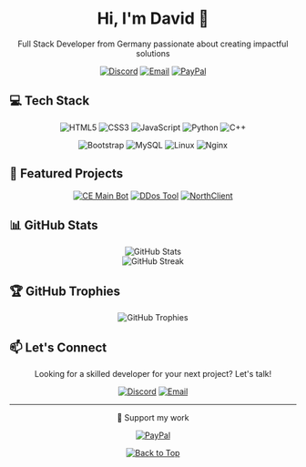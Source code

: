 # <div align="center">Hi, I'm David 👋</div>

<div align="center">
  <p>Full Stack Developer from Germany passionate about creating impactful solutions</p>
  
  [![Discord](https://img.shields.io/badge/Discord-%237289DA.svg?style=for-the-badge&logo=discord&logoColor=white)](https://discord.com/users/859094822391513088)
  [![Email](https://img.shields.io/badge/Email-D14836?style=for-the-badge&logo=gmail&logoColor=white)](mailto:david@north-mail.eu)
  [![PayPal](https://img.shields.io/badge/PayPal-00457C?style=for-the-badge&logo=paypal&logoColor=white)](https://paypal.me/gamerdave08)
</div>

## 💻 Tech Stack

<div align="center">
  
  ![HTML5](https://img.shields.io/badge/html5-%23E34F26.svg?style=for-the-badge&logo=html5&logoColor=white)
  ![CSS3](https://img.shields.io/badge/css3-%231572B6.svg?style=for-the-badge&logo=css3&logoColor=white)
  ![JavaScript](https://img.shields.io/badge/javascript-%23323330.svg?style=for-the-badge&logo=javascript&logoColor=%23F7DF1E)
  ![Python](https://img.shields.io/badge/python-3670A0?style=for-the-badge&logo=python&logoColor=ffdd54)
  ![C++](https://img.shields.io/badge/c++-%2300599C.svg?style=for-the-badge&logo=c%2B%2B&logoColor=white)
  
  ![Bootstrap](https://img.shields.io/badge/bootstrap-%238511FA.svg?style=for-the-badge&logo=bootstrap&logoColor=white)
  ![MySQL](https://img.shields.io/badge/mysql-%2300f.svg?style=for-the-badge&logo=mysql&logoColor=white)
  ![Linux](https://img.shields.io/badge/Linux-FCC624?style=for-the-badge&logo=linux&logoColor=black)
  ![Nginx](https://img.shields.io/badge/nginx-%23009639.svg?style=for-the-badge&logo=nginx&logoColor=white)
</div>

## 🚀 Featured Projects

<div align="center">
  
  [![CE Main Bot](https://img.shields.io/badge/CE%20Main%20Bot-Discord%20Bot-7289DA?style=for-the-badge&logo=discord&logoColor=white)](#)
  [![DDos Tool](https://img.shields.io/badge/DDos%20Tool-Network%20Testing-black?style=for-the-badge&logo=github&logoColor=white)](https://github.com/davidpr0811/ddos-tool)
  [![NorthClient](https://img.shields.io/badge/NorthClient-Management%20Panel-blue?style=for-the-badge&logo=github&logoColor=white)](https://github.com/NexelionSystems/NorthClient)
</div>

## 📊 GitHub Stats

<div align="center">
  <img src="https://github-readme-stats.vercel.app/api?username=davidpr0811&show_icons=true&theme=tokyonight" alt="GitHub Stats" />
</div>

<div align="center">
  <img src="https://github-readme-streak-stats.herokuapp.com/?user=davidpr0811&theme=tokyonight" alt="GitHub Streak" />
</div>

## 🏆 GitHub Trophies

<div align="center">
  <img src="https://github-profile-trophy.vercel.app/?username=davidpr0811&theme=tokyonight&column=4&margin-w=15&margin-h=15" alt="GitHub Trophies" />
</div>

## 📫 Let's Connect

<div align="center">
  <p>Looking for a skilled developer for your next project? Let's talk!</p>
  
  [![Discord](https://img.shields.io/badge/Discord-Chat%20with%20me-7289DA?style=for-the-badge&logo=discord&logoColor=white)](https://discord.com/users/859094822391513088)
  [![Email](https://img.shields.io/badge/Email-Contact%20me-D14836?style=for-the-badge&logo=gmail&logoColor=white)](mailto:david@north-mail.eu)
</div>

---

<div align="center">
  <p>💖 Support my work</p>
  
  [![PayPal](https://img.shields.io/badge/PayPal-Donate-00457C?style=for-the-badge&logo=paypal&logoColor=white)](https://paypal.me/gamerdave08)
</div>

<div align="center">
  <a href="#top">
    <img src="https://img.shields.io/badge/Back%20to%20Top-⬆️-gray?style=for-the-badge" alt="Back to Top" />
  </a>
</div>
